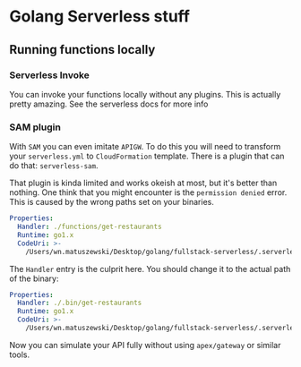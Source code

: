 # Golang Serverless stuff

## Running functions locally

### Serverless Invoke

You can invoke your functions locally without any plugins. This is actually pretty amazing.
See the serverless docs for more info

### SAM plugin

With `SAM` you can even imitate `APIGW`. To do this you will need to transform your `serverless.yml` to `CloudFormation` template. There is a plugin that can do that: `serverless-sam`.

That plugin is kinda limited and works okeish at most, but it's better than nothing.
One think that you might encounter is the `permission denied` error. This is caused by the wrong paths set on your binaries.

```yaml
Properties:
  Handler: ./functions/get-restaurants
  Runtime: go1.x
  CodeUri: >-
    /Users/wn.matuszewski/Desktop/golang/fullstack-serverless/.serverless/big-mouth.zip
```

The `Handler` entry is the culprit here. You should change it to the actual path of the binary:

```yaml
Properties:
  Handler: ./.bin/get-restaurants
  Runtime: go1.x
  CodeUri: >-
    /Users/wn.matuszewski/Desktop/golang/fullstack-serverless/.serverless/big-mouth.zip
```

Now you can simulate your API fully without using `apex/gateway` or similar tools.

